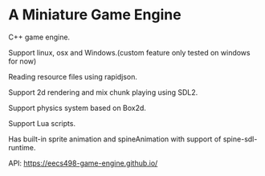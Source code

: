 # A Miniature Game Engine

C++ game engine.

Support linux, osx and Windows.(custom feature only tested on windows for now)

Reading resource files using rapidjson.

Support 2d rendering and mix chunk playing using SDL2.

Support physics system based on Box2d.

Support Lua scripts.

Has built-in sprite animation and spineAnimation with support of spine-sdl-runtime.

API: https://eecs498-game-engine.github.io/
